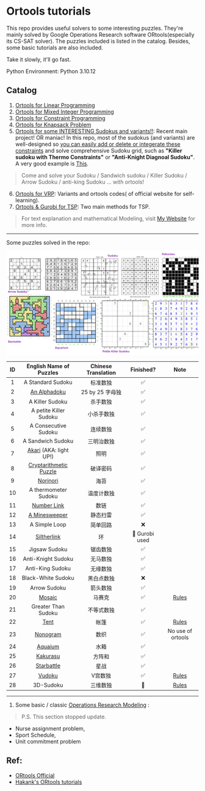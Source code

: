 # Ortools tutorials

This repo provides useful solvers to some interesting puzzles. They're mainly solved by Google Operations Research software ORtools(especially its CS-SAT solver). The puzzles included is listed in the catalog. Besides, some basic tutorials are also included.

Take it slowly, it'll go fast.

Python Environment: Python 3.10.12


## Catalog


1. [Ortools for Linear Programming](./SimpleLP.ipynb)
2. [Ortools for Mixed Integer Programming](./IntegerOpt.ipynb)
3. [Ortools for Constraint Programming](./ConstraintOpt.ipynb)
4. [Ortools for Knapsack Problem](./KnapsackPro.ipynb)
5. [Ortools for some INTERESTING Sudokus and variants!!](./Puzzles.ipynb): Recent main project! OR maniac! In this repo, most of the sudokus (and variants) are well-designed so <u>you can easily add or delete or integerate these constraints</u> and solve comprehensive Sudoku grid, such as **"Killer sudoku with Thermo Constraints"** or **"Anti-Knight Diagnoal Sudoku"**. A very good example is [This](https://cn.gridpuzzle.com/sudoku-puzzles?page=3). 

> Come and solve your Sudoku / Sandwich sudoku / Killer Sudoku / Arrow Sudoku / anti-king Sudoku ... with ortools!

6. [Ortools for VRP](./VRP): Variants and ortools codes( of official website for self-learning).
7. [Ortools & Gurobi for TSP](./TSP.ipynb): Two main methods for TSP. 

> For text explanation and mathematical Modeling, visit [My Website](https://smilingwayne.github.io/me/Study/OR/TSP/) for more info.

-------

Some puzzles solved in the repo:

![](./assets/figures/Headers.png)

|  ID   |                  English Name of Puzzles                  | Chinese Translation |   Finished?   |                             Note                             |
| :---: | :-------------------------------------------------------: | :-----------------: | :-----------: | :----------------------------------------------------------: |
|   1   |                     A Standard Sudoku                     |      标准数独       |       ✅       |                                                              |
|   2   |        [An Alphadoku](./Puzzles/Alphabetoku.ipynb)        |   25 by 25 字母独   |       ✅       |                                                              |
|   3   |                      A Killer Sudoku                      |      杀手数独       |       ✅       |                                                              |
|   4   |                  A petite Killer Sudoku                   |     小杀手数独      |       ✅       |                                                              |
|   5   |                   A Consecutive Sudoku                    |      连续数独       |       ✅       |                                                              |
|   6   |                     A Sandwich Sudoku                     |     三明治数独      |       ✅       |                                                              |
|   7   |      [Akari](./Puzzles/Akari.ipynb) (AKA: light UP!)      |        照明         |       ✅       |                                                              |
|   8   | [Cryptarithmetic Puzzle](./Puzzles/Cryptarithmetic.ipynb) |      破译密码       |       ✅       |                                                              |
|   9   |           [Norinori](./Puzzles/NoriNori.ipynb)            |        海苔         |       ✅       |                                                              |
|  10   |                   A thermometer Sudoku                    |     温度计数独      |       ✅       |                                                              |
|  11   |         [Number Link](./Puzzles/NumberLink.ipynb)         |        数链         |       ✅       |                                                              |
|  12   |       [A Minesweeper](./Puzzles/Minesweeper.ipynb)        |      静态扫雷       |       ✅       |                                                              |
|  13   |                       A Simple Loop                       |      简单回路       |       ❌       |                                                              |
|  14   |        [Siltherlink](./Puzzles/SlitherLink.ipynb)         |         环          | 🚀 Gurobi used |                                                              |
|  15   |                       Jigsaw Sudoku                       |      锯齿数独       |       ✅       |                                                              |
|  16   |                    Anti-Knight Sudoku                     |      无马数独       |       ✅       |                                                              |
|  17   |                     Anti-King Sudoku                      |      无缘数独       |       ✅       |                                                              |
|  18   |                    Black-White Sudoku                     |     黑白点数独      |       ❌       |                                                              |
|  19   |                       Arrow Sudoku                        |      箭头数独       |       ✅       |                                                              |
|  20   |             [Mosaic](./Puzzles/Mosaic.ipynb)              |       马赛克        |       ✅       | [Rules](https://www.puzzle-minesweeper.com/mosaic-5x5-easy/) |
|  21   |                    Greater Than Sudoku                    |     不等式数独      |       ✅       |                                                              |
|  22   |               [Tent](./Puzzles/Tent.ipynb)                |        帐篷         |       ✅       |            [Rules](https://www.puzzle-tents.com)             |
|  23   |           [Nonogram](./Puzzles/Nonogram.ipynb)            |        数织         |       ✅       |                      No use of ortools                       |
|  24   |            [Aquaium](./Puzzles/Aquarium.ipynb)            |        水箱         |       ✅       |                                                              |
|  25   |           [Kakurasu](./Puzzles/Kakurasu.ipynb)            |       方阵和        |       ✅       |                                                              |
|  26   |         [Starbattle](./Puzzles/Starbattle.ipynb)          |        星战         |       ✅       |                                                              |
|  27   |                 [Vudoku](./Puzzles.ipynb)                 |       V宫数独       |       ✅       |       [Rules](https://sudoku-puzzles.net/vudoku-hard/)       |
|  28   |                         3D-Sudoku                         |      三维数独       |       🚀       |       [Rules](https://sudoku-puzzles.net/vudoku-hard/)       |


----


1. Some basic / classic [Operations Research Modeling](./modeling/) :

> P.S. This section stopped update.


- Nurse assignment problem, 
- Sport Schedule, 
- Unit commitment problem


## Ref:

- [ORtools Official](https://developers.google.cn/optimization?hl=zh-cn)
- [Hakank's ORtools tutorials](http://www.hakank.org/google_or_tools/)